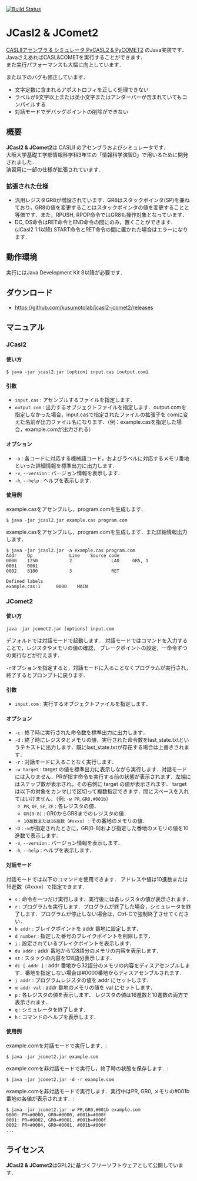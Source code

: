 [![Build Status](https://travis-ci.org/kusumotolab/jcasl2-jcomet2.svg?branch=master)](https://travis-ci.org/kusumotolab/jcasl2-jcomet2)

# JCasl2 & JComet2

[CASLIIアセンブラ & シミュレータ PyCASL2 & PyCOMET2](http://www.image.med.osaka-u.ac.jp/member/nakamoto/pycasl2/)
のJava実装です．  
JavaさえあればCASL&COMETを実行することができます．  
また実行パフォーマンスも大幅に向上しています．  

また以下のバグも修正しています．

- 文字定数に含まれるアポストロフィを正しく処理できない
- ラベルが9文字以上または英小文字またはアンダーバーが含まれていてもコンパイルする
- 対話モードでデバッグポイントの削除ができない

## 概要

**JCasl2 & JComet2**は CASLII のアセンブラおよびシミュレータです．  
大阪大学基礎工学部情報科学科3年生の「情報科学演習D」で用いるために開発されました．  
演習用に一部の仕様が拡張されています．  

### 拡張された仕様

- 汎用レジスタGR8が増設されています．GR8はスタックポインタ(SP)を兼ねており，GR8の値を変更することはスタックポインタの値を変更することと等価です．また，RPUSH, RPOP命令ではGR8も操作対象となっています．
- DC, DS命令はRET命令とEND命令の間にのみ，置くことができます．(JCasl2 1.1以降) START命令とRET命令の間に置かれた場合はエラーになります．

## 動作環境

実行にはJava Development Kit 8以降が必要です．

## ダウンロード

- https://github.com/kusumotolab/jcasl2-jcomet2/releases

## マニュアル

### JCasl2

#### 使い方

```
$ java -jar jcasl2.jar [option] input.cas [output.com]
```

#### 引数

- `input.cas` : アセンブルするファイルを指定します．
- `output.com` : 出力するオブジェクトファイルを指定します．output.comを指定しなかった場合，input.casで指定されたファイルの拡張子を comに変えた名前が出力ファイル名になります．（例：example.casを指定した場合，example.comが出力される）

#### オプション

- `-a` : 各コードに対応する機械語コード，およびラベルに対応するメモリ番地といった詳細情報を標準出力に出力します．
- `-v`, `--version` : バージョン情報を表示します．
- `-h`, `--help` : ヘルプを表示します．

#### 使用例

example.casをアセンブルし，program.comを生成します．

```
$ java -jar jcasl2.jar example.cas program.com
```

example.casをアセンブルし，program.comを生成します．また詳細情報出力します．

```
$ java -jar jcasl2.jar -a example.cas program.com
Addr    Op              Line    Source code
0000    1250            2               LAD     GR5, 1
0001    0001
0002    8100            3               RET

Defined labels
example.cas:1      0000    MAIN
```

### JComet2

#### 使い方

```
java -jar jcomet2.jar [options] input.com
```

デフォルトでは対話モードで起動します．
対話モードではコマンドを入力することで，レジスタやメモリの値の確認， ブレークポイントの設定，一命令ずつの実行などが行えます．

`-r`オプションを指定すると，対話モードに入ることなくプログラムが実行され，終了するとプロンプトに戻ります．

#### 引数

- `input.com` : 実行するオブジェクトファイルを指定します．

#### オプション

- `-c` : 終了時に実行された命令数を標準出力に出力します．
- `-d` : 終了時にレジスタとメモリの値，実行された命令数をlast_state.txtというテキストに出力します．既にlast_state.txtが存在する場合は上書きされます．
- `-r` : 対話モードに入ることなく実行します．
- `-w target` : target の値を標準出力に表示しながら実行します．対話モードには入りません．PRが指す命令を実行する前の状態が表示されます．左端にはステップ数が表示され，その右側に target の値が表示されます． target は以下の対象をカンマ(,)で区切って複数指定できます．間にスペースを入れてはいけません．（例: `-w PR,GR0,#001b`）
  - `PR`, `OF`, `SF`, `ZF` : 各レジスタの値．
  - `GR[0-8]` : GR0からGR8までのレジスタの値．
  - `10進数または16進数（#xxxx）` : その番地のメモリの値．
- `-D` : `-w`が指定されたときに，GR[0-8]および指定した番地のメモリの値を10進数で表示します．
- `-v`, `--version` : バージョン情報を表示します．
- `-h`, `--help` : ヘルプを表示します．

#### 対話モード

対話モードでは以下のコマンドを使用できます． アドレスや値は10進数または16進数（#xxxx）で指定できます．

- `s` : 命令を一つだけ実行します．実行後には各レジスタの値が表示されます．
- `r` : プログラムを実行します．プログラムが終了した場合，シミュレータを終了します．プログラムが停止しない場合は，Ctrl-Cで強制終了させてください．
- `b addr` : ブレイクポイントを addr 番地に設定します．
- `d number` : 指定した番号のブレイクポイントを削除します．
- `i` : 設定されているブレイクポイントを表示します．
- `du addr` : addr 番地から128語分のメモリの内容を表示します．
- `st` : スタックの内容を128語分表示します．
- `di [ addr ]` : addr 番地から32語分のメモリの内容をディスアセンブルします．番地を指定しない場合は#0000番地からディスアセンブルされます．
- `j addr` : プログラムレジスタの値を addr にセットします．
- `m addr val` : addr 番地のメモリの値を val にセットします．
- `p` : 各レジスタの値を表示します． レジスタの値は16進数と10進数の両方で表示されます．
- `q` : シミュレータを終了します．
- `h` : コマンドのヘルプを表示します．

#### 使用例
example.comを対話モードで実行します．:

```
$ java -jar jcomet2.jar example.com
```

example.comを非対話モードで実行し，終了時の状態を保存します．:

```
$ java -jar jcomet2.jar -d -r example.com
```

example.comを非対話モードで実行します．実行中はPR, GR0, メモリの#001b番地の各値が表示されます．:

```
$ java -jar jcomet2.jar -w PR,GR0,#001b example.com
0000: PR=#0000, GR0=#0000, #001b=#000f
0001: PR=#0002, GR0=#0001, #001b=#000f
0002: PR=#0004, GR0=#0001, #001b=#000f
...
```

## ライセンス

**JCasl2 & JComet2**はGPL2に基づくフリーソフトウェアとして公開しています．
